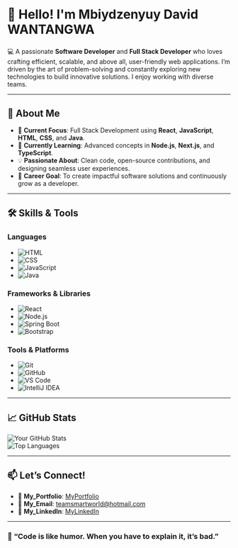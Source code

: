 # 👋 Hello! I'm Mbiydzenyuy David WANTANGWA    

### 
💻 A passionate **Software Developer** and **Full Stack Developer** who loves crafting efficient, scalable, and above all, user-friendly web applications. I’m driven by the art of problem-solving and constantly exploring new technologies to build innovative solutions. I enjoy working with diverse teams.

---

## 🚀 About Me  
- 🔭 **Current Focus**: Full Stack Development using **React**, **JavaScript**, **HTML**, **CSS**, and **Java**.  
- 🌱 **Currently Learning**: Advanced concepts in **Node.js**, **Next.js**, and **TypeScript**.  
- 💡 **Passionate About**: Clean code, open-source contributions, and designing seamless user experiences.  
- 🎯 **Career Goal**: To create impactful software solutions and continuously grow as a developer.

---

## 🛠️ Skills & Tools  
### Languages  
- ![HTML](https://img.shields.io/badge/-HTML-E34F26?style=flat-square&logo=html5&logoColor=white)
- ![CSS](https://img.shields.io/badge/-CSS-1572B6?style=flat-square&logo=css3&logoColor=white)
- ![JavaScript](https://img.shields.io/badge/-JavaScript-F7DF1E?style=flat-square&logo=javascript&logoColor=black)
- ![Java](https://img.shields.io/badge/-Java-007396?style=flat-square&logo=java&logoColor=white)

### Frameworks & Libraries  
- ![React](https://img.shields.io/badge/-React-61DAFB?style=flat-square&logo=react&logoColor=black)
- ![Node.js](https://img.shields.io/badge/-Node.js-339933?style=flat-square&logo=node.js&logoColor=white)
- ![Spring Boot](https://img.shields.io/badge/-Spring%20Boot-6DB33F?style=flat-square&logo=spring-boot&logoColor=white)
- ![Bootstrap](https://img.shields.io/badge/-Bootstrap-7952B3?style=flat-square&logo=bootstrap&logoColor=white)

### Tools & Platforms  
- ![Git](https://img.shields.io/badge/-Git-F05032?style=flat-square&logo=git&logoColor=white)
- ![GitHub](https://img.shields.io/badge/-GitHub-181717?style=flat-square&logo=github&logoColor=white)
- ![VS Code](https://img.shields.io/badge/-VS%20Code-007ACC?style=flat-square&logo=visual-studio-code&logoColor=white)
- ![IntelliJ IDEA](https://img.shields.io/badge/-IntelliJ%20IDEA-000000?style=flat-square&logo=intellij-idea&logoColor=white)

---

## 📈 GitHub Stats  
![Your GitHub Stats](https://github-readme-stats.vercel.app/api?username=your-github-username&show_icons=true&theme=radical)  
![Top Languages](https://github-readme-stats.vercel.app/api/top-langs/?username=your-github-username&layout=compact&theme=radical)

---

## 📫 Let’s Connect!  
- 💼 **My_Portfolio**: [MyPortfolio](https://github.com/teamsmartworld/my_portfolio)  
- 📧 **My_Email**: [teamsmartworld@hotmail.com](mailto:teamsmartworld@hotmail.com)  
- 💬 **My_LinkedIn**: [MyLinkedIn](https://www.linkedin.com/in/mbiydzenyuy)  

---

### 🌟 “Code is like humor. When you have to explain it, it’s bad.”
